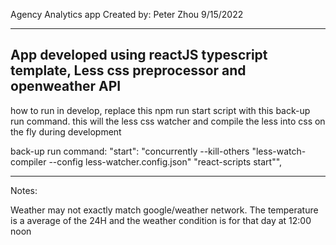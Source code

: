 Agency Analytics app
Created by: Peter Zhou 9/15/2022

---------------------
 
App developed using reactJS typescript template, Less css preprocessor and openweather API
--------------------

how to run in develop, replace this npm run start script with this back-up run command. this will the less css watcher and compile the less into css on the fly during development

back-up run command: 
"start": "concurrently --kill-others \"less-watch-compiler --config less-watcher.config.json\" \"react-scripts start\"",

---------------------
Notes:

Weather may not exactly match google/weather network. The temperature is a average of the 24H and the weather condition is for that day at 12:00 noon